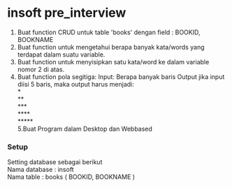 # insoft pre_interview

1. Buat function CRUD untuk table 'books' dengan field : BOOKID, BOOKNAME
2. Buat function untuk mengetahui berapa banyak kata/words yang terdapat dalam suatu variable.
3. Buat function untuk menyisipkan satu kata/word ke dalam variable nomor 2 di atas.
4. Buat function pola segitiga:
	Input: Berapa banyak baris
	Output jika input diisi 5 baris, maka output harus menjadi:<br/>
*<br/>
**<br/>
***<br/>
****<br/>
*****<br/>
5.Buat Program dalam Desktop dan Webbased<br/>



<h3> Setup </h3>
Setting database sebagai berikut
<br/>
  Nama database : insoft
<br/>
  Nama table : books ( BOOKID, BOOKNAME )

